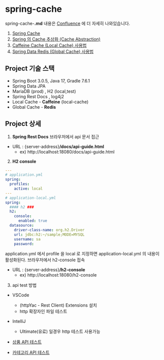 # spring-cache
spring-cache-**.md** 내용은 [Confluence](https://osc-korea.atlassian.net/wiki/home) 에 더 자세히 나와있습니다.
1. [Spring Cache](md/spring-cache-01.md)
2. [Spring 의 Cache 추상화 (Cache Abstraction)](md/spring-cache-02.md)
3. [Caffeine Cache (Local Cache) 사용법](md/spring-cache-03.md)
4. [Spring Data Redis (Global Cache) 사용법](md/spring-cache-04.md)

## Project 기술 스택
- Spring Boot 3.0.5, Java 17, Gradle 7.6.1
- Spring Data JPA
- MariaDB (prod) , H2 (local,test)
- Spring Rest Docs , log4j2
- Local Cache - **Caffeine** (local-cache)
- Global Cache - **Redis**

## Project 상세
1. **Spring Rest Docs**
브라우저에서 api 문서 접근
- URL : {server-address}**/docs/api-guide.html**
  - ex) http://localhost:18080/docs/api-guide.html

2. **H2 console**

```yaml
---
# application.yml
spring:
  profiles:
    active: local
---
# application-local.yml
spring:
  #### h2 ###
  h2:
    console:
      enabled: true
  datasource:
    driver-class-name: org.h2.Driver
    url: jdbc:h2:~/sample;MODE=MYSQL
    username: sa
    password:
```
application.yml 에서 profile 을 local 로 지정하면 application-local.yml 의 내용이 활성화된다.
브라우저에서 h2-console 접속
- URL : {server-address}**/h2-console**
  - ex) http://localhost:18080/h2-console

3. api test 방법
- VSCode 
  - (httpYac - Rest Client) Extensions 설치
  - http 확장자인 파일 테스트
- IntelliJ
  - Ultimate(유료) 일경우 http 테스트 사용가능

- [상품 API 테스트](http/product.http)
- [카테고리 API 테스트](http/category.http)
   







